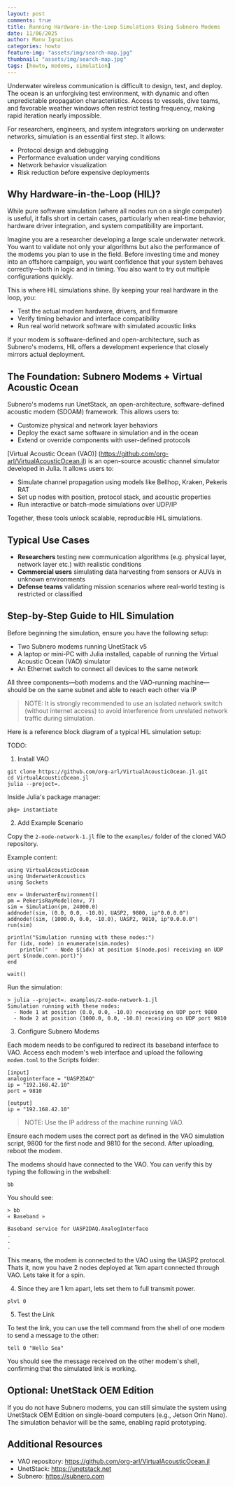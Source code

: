 ```yaml
---
layout: post
comments: true
title: Running Hardware-in-the-Loop Simulations Using Subnero Modems
date: 11/06/2025
author: Manu Ignatius
categories: howto
feature-img: "assets/img/search-map.jpg"
thumbnail: "assets/img/search-map.jpg"
tags: [howto, modems, simulation]
---
```


Underwater wireless communication is difficult to design, test, and deploy. The ocean is an unforgiving test environment, with dynamic and often unpredictable propagation characteristics. Access to vessels, dive teams, and favorable weather windows often restrict testing frequency, making rapid iteration nearly impossible.

For researchers, engineers, and system integrators working on underwater networks, simulation is an essential first step. It allows:
- Protocol design and debugging
- Performance evaluation under varying conditions
- Network behavior visualization
- Risk reduction before expensive deployments

## Why Hardware-in-the-Loop (HIL)?

While pure software simulation (where all nodes run on a single computer) is useful, it falls short in certain cases, particularly when real-time behavior, hardware driver integration, and system compatibility are important.

Imagine you are a researcher developing a large scale underwater network. You want to validate not only your algorithms but also the performance of the modems you plan to use in the field. Before investing time and money into an offshore campaign, you want confidence that your system behaves correctly—both in logic and in timing. You also want to try out multiple configurations quickly.

This is where HIL simulations shine. By keeping your real hardware in the loop, you:
- Test the actual modem hardware, drivers, and firmware
- Verify timing behavior and interface compatibility
- Run real world network software with simulated acoustic links

If your modem is software-defined and open-architecture, such as Subnero's modems, HIL offers a development experience that closely mirrors actual deployment.

## The Foundation: Subnero Modems + Virtual Acoustic Ocean

Subnero's modems run UnetStack, an open-architecture, software-defined acoustic modem (SDOAM) framework. This allows users to:
- Customize physical and network layer behaviors
- Deploy the exact same software in simulation and in the ocean
- Extend or override components with user-defined protocols

[Virtual Acoustic Ocean (VAO)] (https://github.com/org-arl/VirtualAcousticOcean.jl) is an open-source acoustic channel simulator developed in Julia. It allows users to:
- Simulate channel propagation using models like Bellhop, Kraken, Pekeris RAT
- Set up nodes with position, protocol stack, and acoustic properties
- Run interactive or batch-mode simulations over UDP/IP

Together, these tools unlock scalable, reproducible HIL simulations.

## Typical Use Cases
- **Researchers** testing new communication algorithms (e.g. physical layer, network layer etc.) with realistic conditions
- **Commercial users** simulating data harvesting from sensors or AUVs in unknown environments
- **Defense teams** validating mission scenarios where real-world testing is restricted or classified

## Step-by-Step Guide to HIL Simulation

Before beginning the simulation, ensure you have the following setup:
- Two Subnero modems running UnetStack v5
- A laptop or mini-PC with Julia installed, capable of running the Virtual Acoustic Ocean (VAO) simulator
- An Ethernet switch to connect all devices to the same network

All three components—both modems and the VAO-running machine—should be on the same subnet and able to reach each other via IP

> NOTE: It is strongly recommended to use an isolated network switch (without internet access) to avoid interference from unrelated network traffic during simulation.

Here is a reference block diagram of a typical HIL simulation setup:

TODO:

1. Install VAO

```
git clone https://github.com/org-arl/VirtualAcousticOcean.jl.git
cd VirtualAcousticOcean.jl
julia --project=.
```

Inside Julia's package manager:

```
pkg> instantiate
```

2. Add Example Scenario

Copy the `2-node-network-1.jl` file to the `examples/` folder of the cloned VAO repository.

Example content:

```
using VirtualAcousticOcean
using UnderwaterAcoustics
using Sockets

env = UnderwaterEnvironment()
pm = PekerisRayModel(env, 7)
sim = Simulation(pm, 24000.0)
addnode!(sim, (0.0, 0.0, -10.0), UASP2, 9800, ip"0.0.0.0")
addnode!(sim, (1000.0, 0.0, -10.0), UASP2, 9810, ip"0.0.0.0")
run(sim)

println("Simulation running with these nodes:")
for (idx, node) in enumerate(sim.nodes)
    println("  - Node $(idx) at position $(node.pos) receiving on UDP port $(node.conn.port)")
end

wait()
```

Run the simulation:

```
> julia --project=. examples/2-node-network-1.jl
Simulation running with these nodes:
  - Node 1 at position (0.0, 0.0, -10.0) receiving on UDP port 9800
  - Node 2 at position (1000.0, 0.0, -10.0) receiving on UDP port 9810
```

3. Configure Subnero Modems

Each modem needs to be configured to redirect its baseband interface to VAO. Access each modem's web interface and upload the following `modem.toml` to the Scripts folder:

```
[input]
analoginterface = "UASP2DAQ"
ip = "192.168.42.10"
port = 9810

[output]
ip = "192.168.42.10"
```
> NOTE: Use the IP address of the machine running VAO.

Ensure each modem uses the correct port as defined in the VAO simulation script, 9800 for the first node and 9810 for the second. After uploading, reboot the modem.

The modems should have connected to the VAO. You can verify this by typing the following in the webshell:

```
bb
```

You should see:

```
> bb
« Baseband »

Baseband service for UASP2DAQ.AnalogInterface
.
.
.
```

This means, the modem is connected to the VAO using the UASP2 protocol. Thats it, now you have 2 nodes deployed at 1km apart connected through VAO. Lets take it for a spin.


4. Since they are 1 km apart, lets set them to full transmit power.

```
plvl 0
```

5. Test the Link

To test the link, you can use the tell command from the shell of one modem to send a message to the other:

```
tell 0 "Hello Sea"
```

You should see the message received on the other modem's shell, confirming that the simulated link is working.

## Optional: UnetStack OEM Edition

If you do not have Subnero modems, you can still simulate the system using UnetStack OEM Edition on single-board computers (e.g., Jetson Orin Nano). The simulation behavior will be the same, enabling rapid prototyping.

## Additional Resources

- VAO repository: https://github.com/org-arl/VirtualAcousticOcean.jl
- UnetStack: https://unetstack.net
- Subnero: https://subnero.com

